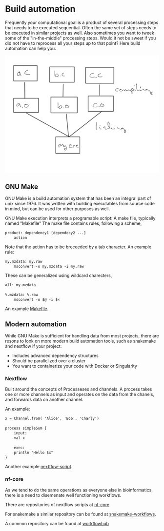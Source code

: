 # Build automation

Frequently your computational goal is a product of several processing steps that needs to be executed sequential. Often the same set of steps needs to be executed in similar projects as well. Also sometimes you want to tweek some of the "in-the-middle" processing steps. Would it not be sweet if you did not have to reprocess all your steps up to that point? Here build automation can help you.

![](img/c_build.png)


## GNU Make

GNU Make is a build automation system that has been an integral part of unix since 1976. It was written with building executables from source code in mind, but can be used for other purposes as well.

GNU Make execution interprets a programable script: A make file, typically named "Makefile"
The make file contains rules, following a scheme,
```
product: dependency1 [dependecy2 ...]
    action
```
Note that the action has to be breceeded by a tab character.
An example rule:
```
my.mzdata: my.raw
    msconvert -o my.mzdata -i my.raw
```
These can be generalized using wildcard charecters,
```
all: my.mzdata

%.mzdata: %.raw
    msconvert -o $@ -i $<
```

An example [Makefile](martin/Makefile).

## Modern automation

While GNU Make is sufficient for handling data from most projects, there are resons to look on more modern build automation tools, such as snakemake and nextflow if your project:

* Includes advanced dependency structures
* Should be parallelized over a cluster
* You want to containerize your code with Docker or Singularity

### Nextflow

Built around the concepts of Processeses and channels. A process takes one or more channels as input and operates on the data from the chanels, and forwards data on another channel.

An example:
```
x = Channel.from( 'Alice', 'Bob', 'Charly')

process simpleSum {
    input:
    val x

    exec:
    println "Hello $x"
}
```

Another example [nextflow-script](nextflow/example.nf).

### nf-core

As we tend to do the same operations as everyone else in bioinformatics, there is a need to disemenate well functioning workflows.

There are repositories of nextflow scripts at [nf-core](https://nf-co.re/)

For snakemake a similar repository can be found at [snakemake-workflows](https://github.com/snakemake-workflows).

A common repository can be found at [workflowhub](https://workflowhub.eu/)


